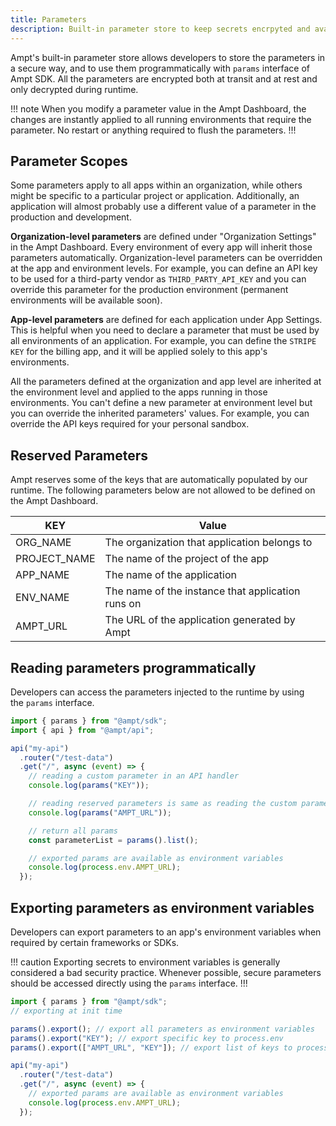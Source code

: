 ```yaml
---
title: Parameters
description: Built-in parameter store to keep secrets encrpyted and available only during runtime.
---
```


Ampt's built-in parameter store allows developers to store the parameters in a secure way, and to use them programmatically with `params` interface of Ampt SDK. All the parameters are encrypted both at transit and at rest and only decrypted during runtime.

!!! note
When you modify a parameter value in the Ampt Dashboard, the changes are instantly applied to all running environments that require the parameter. No restart or anything required to flush the parameters.
!!!

## Parameter Scopes

Some parameters apply to all apps within an organization, while others might be specific to a particular project or application. Additionally, an application will almost probably use a different value of a parameter in the production and development.

**Organization-level parameters** are defined under "Organization Settings" in the Ampt Dashboard. Every environment of every app will inherit those parameters automatically. Organization-level parameters can be overridden at the app and environment levels. For example, you can define an API key to be used for a third-party vendor as `THIRD_PARTY_API_KEY` and you can override this parameter for the production environment (permanent environments will be available soon).

**App-level parameters** are defined for each application under App Settings. This is helpful when you need to declare a parameter that must be used by all environments of an application. For example, you can define the `STRIPE KEY` for the billing app, and it will be applied solely to this app's environments.

All the parameters defined at the organization and app level are inherited at the environment level and applied to the apps running in those environments. You can't define a new parameter at environment level but you can override the inherited parameters' values. For example, you can override the API keys required for your personal sandbox.

## Reserved Parameters

Ampt reserves some of the keys that are automatically populated by our runtime. The following parameters below are not allowed to be defined on the Ampt Dashboard.

| KEY          | Value                                             |
| ------------ | ------------------------------------------------- |
| ORG_NAME     | The organization that application belongs to      |
| PROJECT_NAME | The name of the project of the app                |
| APP_NAME     | The name of the application                       |
| ENV_NAME     | The name of the instance that application runs on |
| AMPT_URL     | The URL of the application generated by Ampt      |

## Reading parameters programmatically

Developers can access the parameters injected to the runtime by using the `params` interface.

```javascript
import { params } from "@ampt/sdk";
import { api } from "@ampt/api";

api("my-api")
  .router("/test-data")
  .get("/", async (event) => {
    // reading a custom parameter in an API handler
    console.log(params("KEY"));

    // reading reserved parameters is same as reading the custom parameters
    console.log(params("AMPT_URL"));

    // return all params
    const parameterList = params().list();

    // exported params are available as environment variables
    console.log(process.env.AMPT_URL);
  });
```

## Exporting parameters as environment variables

Developers can export parameters to an app's environment variables when required by certain frameworks or SDKs.

!!! caution
Exporting secrets to environment variables is generally considered a bad security practice. Whenever possible, secure parameters should be accessed directly using the `params` interface.
!!!

```javascript
import { params } from "@ampt/sdk";
// exporting at init time

params().export(); // export all parameters as environment variables
params().export("KEY"); // export specific key to process.env
params().export(["AMPT_URL", "KEY"]); // export list of keys to process.env

api("my-api")
  .router("/test-data")
  .get("/", async (event) => {
    // exported params are available as environment variables
    console.log(process.env.AMPT_URL);
  });
```
